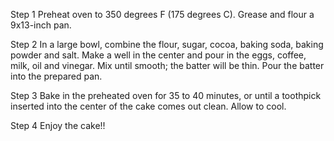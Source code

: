 Step 1
Preheat oven to 350 degrees F (175 degrees C). Grease and flour a 9x13-inch pan.

Step 2
In a large bowl, combine the flour, sugar, cocoa, baking soda, baking powder and salt. Make a well in the center and pour in the eggs, coffee, milk, oil and vinegar. Mix until smooth; the batter will be thin. Pour the batter into the prepared pan.

Step 3
Bake in the preheated oven for 35 to 40 minutes, or until a toothpick inserted into the center of the cake comes out clean. Allow to cool.

Step 4
Enjoy the cake!!
